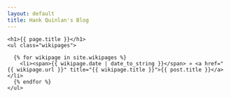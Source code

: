 ```yaml
---
layout: default
title: Hank Quinlan's Blog
---
```

	<h1>{{ page.title }}</h1>
	<ul class="wikipages">

	  {% for wikipage in site.wikipages %}
	    <li><span>{{ wikipage.date | date_to_string }}</span> » <a href="{{ wikipage.url }}" title="{{ wikipage.title }}">{{ post.title }}</a></li>
	  {% endfor %}
	</ul>
